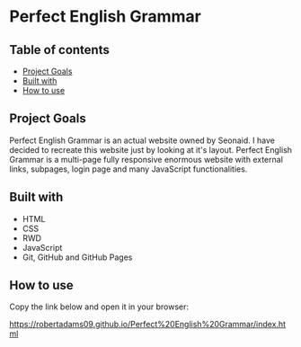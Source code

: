# Perfect English Grammar

## Table of contents
* [Project Goals](#project-goals)
* [Built with](#built-with)
* [How to use](#how-to-use)

## Project Goals
Perfect English Grammar is an actual website owned by Seonaid. I have decided to recreate this website just by looking at it's layout. Perfect English Grammar is a multi-page fully responsive enormous website with external links, subpages, login page and many JavaScript functionalities.

## Built with
* HTML
* CSS
* RWD
* JavaScript
* Git, GitHub and GitHub Pages

## How to use
Copy the link below and open it in your browser:

https://robertadams09.github.io/Perfect%20English%20Grammar/index.html